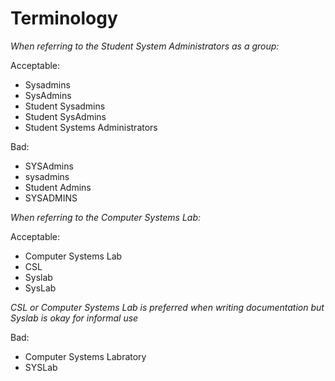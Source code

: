 # Terminology

_When referring to the Student System Administrators as a group:_

Acceptable:

* Sysadmins
* SysAdmins
* Student Sysadmins
* Student SysAdmins
* Student Systems Administrators

Bad:

* SYSAdmins
* sysadmins
* Student Admins
* SYSADMINS

_When referring to the Computer Systems Lab:_

Acceptable:

* Computer Systems Lab
* CSL
* Syslab
* SysLab

_CSL or Computer Systems Lab is preferred when writing documentation but Syslab is okay for informal use_

Bad:

* Computer Systems Labratory
* SYSLab



